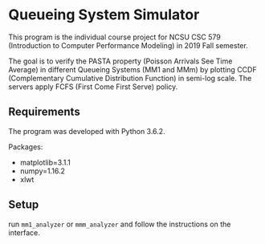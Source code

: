 # Queueing System Simulator

This program is the individual course project for NCSU CSC 579 (Introduction to Computer Performance Modeling) in 2019 Fall semester.

The goal is to verify the PASTA property (Poisson Arrivals See Time Average) in different Queueing Systems (MM1 and MMm) by plotting CCDF (Complementary Cumulative Distribution Function) in semi-log scale. The servers apply FCFS (First Come First Serve) policy.

## Requirements

The program was developed with Python 3.6.2.

Packages:

- matplotlib=3.1.1
- numpy=1.16.2
- xlwt

## Setup

run `mm1_analyzer` or `mmm_analyzer` and follow the instructions on the interface.
